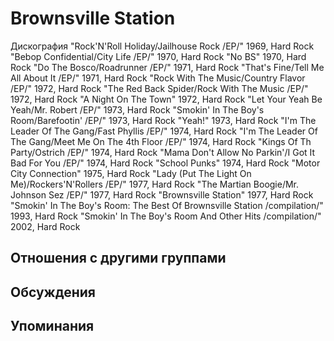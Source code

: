 # Brownsville Station

Дискография
"Rock'N'Roll Holiday/Jailhouse Rock /EP/" 1969, Hard Rock
"Bebop Confidential/City Life /EP/" 1970, Hard Rock
"No BS" 1970, Hard Rock
"Do The Bosco/Roadrunner /EP/" 1971, Hard Rock
"That's Fine/Tell Me All About It /EP/" 1971, Hard Rock
"Rock With The Music/Country Flavor /EP/" 1972, Hard Rock
"The Red Back Spider/Rock With The Music /EP/" 1972, Hard Rock
"A Night On The Town" 1972, Hard Rock
"Let Your Yeah Be Yeah/Mr. Robert /EP/" 1973, Hard Rock
"Smokin' In The Boy's Room/Barefootin' /EP/" 1973, Hard Rock
"Yeah!" 1973, Hard Rock
"I'm The Leader Of The Gang/Fast Phyllis /EP/" 1974, Hard Rock
"I'm The Leader Of The Gang/Meet Me On The 4th Floor /EP/" 1974, Hard Rock
"Kings Of Th Party/Ostrich /EP/" 1974, Hard Rock
"Mama Don't Allow No Parkin'/I Got It Bad For You /EP/" 1974, Hard Rock
"School Punks" 1974, Hard Rock
"Motor City Connection" 1975, Hard Rock
"Lady (Put The Light On Me)/Rockers'N'Rollers /EP/" 1977, Hard Rock
"The Martian Boogie/Mr. Johnson Sez /EP/" 1977, Hard Rock
"Brownsville Station" 1977, Hard Rock
"Smokin' In The Boy's Room: The Best Of Brownsville Station /compilation/" 1993, Hard Rock
"Smokin' In The Boy's Room And Other Hits /compilation/" 2002, Hard Rock

## Отношения с другими группами


## Обсуждения


## Упоминания

